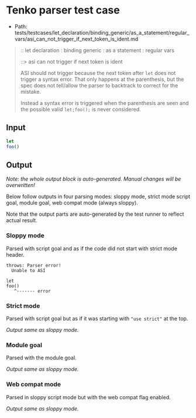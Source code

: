 # Tenko parser test case

- Path: tests/testcases/let_declaration/binding_generic/as_a_statement/regular_vars/asi_can_not_trigger_if_next_token_is_ident.md

> :: let declaration : binding generic : as a statement : regular vars
>
> ::> asi can not trigger if next token is ident
>
> ASI should not trigger because the next token after `let` does not trigger a syntax error. That only happens at the parenthesis, but the spec does not tell/allow the parser to backtrack to correct for the mistake.
>
> Instead a syntax error is triggered when the parenthesis are seen and the possible valid `let;foo();` is never considered.

## Input

`````js
let
foo()
`````

## Output

_Note: the whole output block is auto-generated. Manual changes will be overwritten!_

Below follow outputs in four parsing modes: sloppy mode, strict mode script goal, module goal, web compat mode (always sloppy).

Note that the output parts are auto-generated by the test runner to reflect actual result.

### Sloppy mode

Parsed with script goal and as if the code did not start with strict mode header.

`````
throws: Parser error!
  Unable to ASI

let
foo()
   ^------- error
`````

### Strict mode

Parsed with script goal but as if it was starting with `"use strict"` at the top.

_Output same as sloppy mode._

### Module goal

Parsed with the module goal.

_Output same as sloppy mode._

### Web compat mode

Parsed in sloppy script mode but with the web compat flag enabled.

_Output same as sloppy mode._
